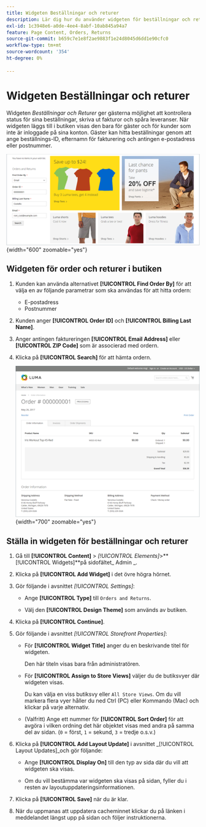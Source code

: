 ```yaml
---
title: Widgeten Beställningar och returer
description: Lär dig hur du använder widgeten för beställningar och returer för att ge kunderna möjlighet att kontrollera status för sina beställningar, skriva ut fakturor och spåra leveranser.
exl-id: 1c3948e6-a0de-4ee4-8abf-10ab845a94a7
feature: Page Content, Orders, Returns
source-git-commit: b659c7e1e8f2ae9883f1e24d8045d6dd1e90cfc0
workflow-type: tm+mt
source-wordcount: '354'
ht-degree: 0%

---
```


# Widgeten Beställningar och returer

Widgeten _Beställningar och Returer_ ger gästerna möjlighet att kontrollera status för sina beställningar, skriva ut fakturor och spåra leveranser. När widgeten läggs till i butiken visas den bara för gäster och för kunder som inte är inloggade på sina konton. Gäster kan hitta beställningar genom att ange beställnings-ID, efternamn för fakturering och antingen e-postadress eller postnummer.

![Widgeten Beställningar och Returer i sidofältet på butiken](./assets/storefront-widget-orders-returns-sidebar.png){width="600" zoomable="yes"}

## Widgeten för order och returer i butiken

1. Kunden kan använda alternativet **[!UICONTROL Find Order By]** för att välja en av följande parametrar som ska användas för att hitta ordern:

   - E-postadress
   - Postnummer

1. Kunden anger **[!UICONTROL Order ID]** och **[!UICONTROL Billing Last Name]**.

1. Anger antingen faktureringen **[!UICONTROL Email Address]** eller **[!UICONTROL ZIP Code]** som är associerad med ordern.

1. Klicka på **[!UICONTROL Search]** för att hämta ordern.

   ![Beställningsinformation visas i butiken](./assets/storefront-widget-orders-returns-view.png){width="700" zoomable="yes"}

## Ställa in widgeten för beställningar och returer

1. Gå till **[!UICONTROL Content]** > _[!UICONTROL Elements]_>**[!UICONTROL Widgets]**på sidofältet_ Admin _.

1. Klicka på **[!UICONTROL Add Widget]** i det övre högra hörnet.

1. Gör följande i avsnittet _[!UICONTROL Settings]_:

   - Ange **[!UICONTROL Type]** till `Orders and Returns`.

   - Välj den **[!UICONTROL Design Theme]** som används av butiken.

1. Klicka på **[!UICONTROL Continue]**.

1. Gör följande i avsnittet _[!UICONTROL Storefront Properties]_:

   - För **[!UICONTROL Widget Title]** anger du en beskrivande titel för widgeten.

     Den här titeln visas bara från administratören.

   - För **[!UICONTROL Assign to Store Views]** väljer du de butiksvyer där widgeten visas.

     Du kan välja en viss butiksvy eller `All Store Views`. Om du vill markera flera vyer håller du ned Ctrl (PC) eller Kommando (Mac) och klickar på varje alternativ.

   - (Valfritt) Ange ett nummer för **[!UICONTROL Sort Order]** för att avgöra i vilken ordning det här objektet visas med andra på samma del av sidan. (`0` = först, `1` = sekund, `3` = tredje o.s.v.)

1. Klicka på **[!UICONTROL Add Layout Update]** i avsnittet _[!UICONTROL Layout Updates]_och gör följande:

   - Ange **[!UICONTROL Display On]** till den typ av sida där du vill att widgeten ska visas.

   - Om du vill bestämma var widgeten ska visas på sidan, fyller du i resten av layoutuppdateringsinformationen.

1. Klicka på **[!UICONTROL Save]** när du är klar.

1. När du uppmanas att uppdatera cacheminnet klickar du på länken i meddelandet längst upp på sidan och följer instruktionerna.
